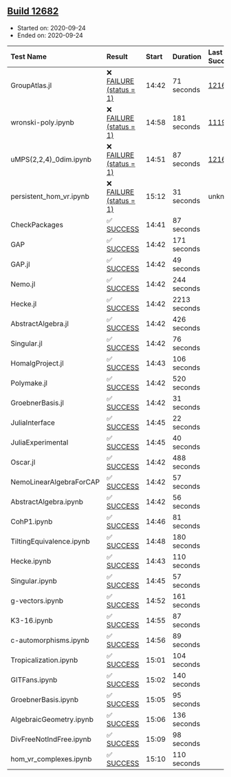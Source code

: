 ## [Build 12682](https://oscarci.mathematik.uni-kl.de/job/oscar/12682/)

* Started on: 2020-09-24
* Ended on: 2020-09-24

| Test Name    | Result | Start | Duration | Last Success | First Failure |
|:-------------|:-------|:------|:---------|:-------------|:--------------|
| GroupAtlas.jl | ❌ [FAILURE (status = 1)](https://oscarci.mathematik.uni-kl.de/job/oscar/12682/artifact/logs/build-12682/GroupAtlas.jl.log) | 14:42 | 71 seconds | [12167](https://oscarci.mathematik.uni-kl.de/job/oscar/12167/) | [12168](https://oscarci.mathematik.uni-kl.de/job/oscar/12168/) |
| wronski-poly.ipynb | ❌ [FAILURE (status = 1)](https://oscarci.mathematik.uni-kl.de/job/oscar/12682/artifact/logs/build-12682/wronski-poly.ipynb.log) | 14:58 | 181 seconds | [11192](https://oscarci.mathematik.uni-kl.de/job/oscar/11192/) | [11193](https://oscarci.mathematik.uni-kl.de/job/oscar/11193/) |
| uMPS(2,2,4)_0dim.ipynb | ❌ [FAILURE (status = 1)](https://oscarci.mathematik.uni-kl.de/job/oscar/12682/artifact/logs/build-12682/uMPS-2-2-4-_0dim.ipynb.log) | 14:51 | 87 seconds | [12167](https://oscarci.mathematik.uni-kl.de/job/oscar/12167/) | [12168](https://oscarci.mathematik.uni-kl.de/job/oscar/12168/) |
| persistent_hom_vr.ipynb | ❌ [FAILURE (status = 1)](https://oscarci.mathematik.uni-kl.de/job/oscar/12682/artifact/logs/build-12682/persistent_hom_vr.ipynb.log) | 15:12 | 31 seconds | unknown | unknown |
| CheckPackages | ✅ [SUCCESS](https://oscarci.mathematik.uni-kl.de/job/oscar/12682/artifact/logs/build-12682/CheckPackages.log) | 14:41 | 87 seconds |  |  |
| GAP | ✅ [SUCCESS](https://oscarci.mathematik.uni-kl.de/job/oscar/12682/artifact/logs/build-12682/GAP.log) | 14:42 | 171 seconds |  |  |
| GAP.jl | ✅ [SUCCESS](https://oscarci.mathematik.uni-kl.de/job/oscar/12682/artifact/logs/build-12682/GAP.jl.log) | 14:42 | 49 seconds |  |  |
| Nemo.jl | ✅ [SUCCESS](https://oscarci.mathematik.uni-kl.de/job/oscar/12682/artifact/logs/build-12682/Nemo.jl.log) | 14:42 | 244 seconds |  |  |
| Hecke.jl | ✅ [SUCCESS](https://oscarci.mathematik.uni-kl.de/job/oscar/12682/artifact/logs/build-12682/Hecke.jl.log) | 14:42 | 2213 seconds |  |  |
| AbstractAlgebra.jl | ✅ [SUCCESS](https://oscarci.mathematik.uni-kl.de/job/oscar/12682/artifact/logs/build-12682/AbstractAlgebra.jl.log) | 14:42 | 426 seconds |  |  |
| Singular.jl | ✅ [SUCCESS](https://oscarci.mathematik.uni-kl.de/job/oscar/12682/artifact/logs/build-12682/Singular.jl.log) | 14:42 | 76 seconds |  |  |
| HomalgProject.jl | ✅ [SUCCESS](https://oscarci.mathematik.uni-kl.de/job/oscar/12682/artifact/logs/build-12682/HomalgProject.jl.log) | 14:43 | 106 seconds |  |  |
| Polymake.jl | ✅ [SUCCESS](https://oscarci.mathematik.uni-kl.de/job/oscar/12682/artifact/logs/build-12682/Polymake.jl.log) | 14:42 | 520 seconds |  |  |
| GroebnerBasis.jl | ✅ [SUCCESS](https://oscarci.mathematik.uni-kl.de/job/oscar/12682/artifact/logs/build-12682/GroebnerBasis.jl.log) | 14:42 | 31 seconds |  |  |
| JuliaInterface | ✅ [SUCCESS](https://oscarci.mathematik.uni-kl.de/job/oscar/12682/artifact/logs/build-12682/JuliaInterface.log) | 14:45 | 22 seconds |  |  |
| JuliaExperimental | ✅ [SUCCESS](https://oscarci.mathematik.uni-kl.de/job/oscar/12682/artifact/logs/build-12682/JuliaExperimental.log) | 14:45 | 40 seconds |  |  |
| Oscar.jl | ✅ [SUCCESS](https://oscarci.mathematik.uni-kl.de/job/oscar/12682/artifact/logs/build-12682/Oscar.jl.log) | 14:42 | 488 seconds |  |  |
| NemoLinearAlgebraForCAP | ✅ [SUCCESS](https://oscarci.mathematik.uni-kl.de/job/oscar/12682/artifact/logs/build-12682/NemoLinearAlgebraForCAP.log) | 14:42 | 57 seconds |  |  |
| AbstractAlgebra.ipynb | ✅ [SUCCESS](https://oscarci.mathematik.uni-kl.de/job/oscar/12682/artifact/logs/build-12682/AbstractAlgebra.ipynb.log) | 14:42 | 56 seconds |  |  |
| CohP1.ipynb | ✅ [SUCCESS](https://oscarci.mathematik.uni-kl.de/job/oscar/12682/artifact/logs/build-12682/CohP1.ipynb.log) | 14:46 | 81 seconds |  |  |
| TiltingEquivalence.ipynb | ✅ [SUCCESS](https://oscarci.mathematik.uni-kl.de/job/oscar/12682/artifact/logs/build-12682/TiltingEquivalence.ipynb.log) | 14:48 | 180 seconds |  |  |
| Hecke.ipynb | ✅ [SUCCESS](https://oscarci.mathematik.uni-kl.de/job/oscar/12682/artifact/logs/build-12682/Hecke.ipynb.log) | 14:43 | 110 seconds |  |  |
| Singular.ipynb | ✅ [SUCCESS](https://oscarci.mathematik.uni-kl.de/job/oscar/12682/artifact/logs/build-12682/Singular.ipynb.log) | 14:45 | 57 seconds |  |  |
| g-vectors.ipynb | ✅ [SUCCESS](https://oscarci.mathematik.uni-kl.de/job/oscar/12682/artifact/logs/build-12682/g-vectors.ipynb.log) | 14:52 | 161 seconds |  |  |
| K3-16.ipynb | ✅ [SUCCESS](https://oscarci.mathematik.uni-kl.de/job/oscar/12682/artifact/logs/build-12682/K3-16.ipynb.log) | 14:55 | 87 seconds |  |  |
| c-automorphisms.ipynb | ✅ [SUCCESS](https://oscarci.mathematik.uni-kl.de/job/oscar/12682/artifact/logs/build-12682/c-automorphisms.ipynb.log) | 14:56 | 89 seconds |  |  |
| Tropicalization.ipynb | ✅ [SUCCESS](https://oscarci.mathematik.uni-kl.de/job/oscar/12682/artifact/logs/build-12682/Tropicalization.ipynb.log) | 15:01 | 104 seconds |  |  |
| GITFans.ipynb | ✅ [SUCCESS](https://oscarci.mathematik.uni-kl.de/job/oscar/12682/artifact/logs/build-12682/GITFans.ipynb.log) | 15:02 | 140 seconds |  |  |
| GroebnerBasis.ipynb | ✅ [SUCCESS](https://oscarci.mathematik.uni-kl.de/job/oscar/12682/artifact/logs/build-12682/GroebnerBasis.ipynb.log) | 15:05 | 95 seconds |  |  |
| AlgebraicGeometry.ipynb | ✅ [SUCCESS](https://oscarci.mathematik.uni-kl.de/job/oscar/12682/artifact/logs/build-12682/AlgebraicGeometry.ipynb.log) | 15:06 | 136 seconds |  |  |
| DivFreeNotIndFree.ipynb | ✅ [SUCCESS](https://oscarci.mathematik.uni-kl.de/job/oscar/12682/artifact/logs/build-12682/DivFreeNotIndFree.ipynb.log) | 15:09 | 98 seconds |  |  |
| hom_vr_complexes.ipynb | ✅ [SUCCESS](https://oscarci.mathematik.uni-kl.de/job/oscar/12682/artifact/logs/build-12682/hom_vr_complexes.ipynb.log) | 15:10 | 110 seconds |  |  |
